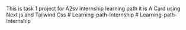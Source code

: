 This is task 1 project for A2sv internship learning path
it is A Card using Next js and Tailwind Css #   L e a r n i n g - p a t h - I n t e r n s h i p  
 #   L e a r n i n g - p a t h - I n t e r n s h i p  
 